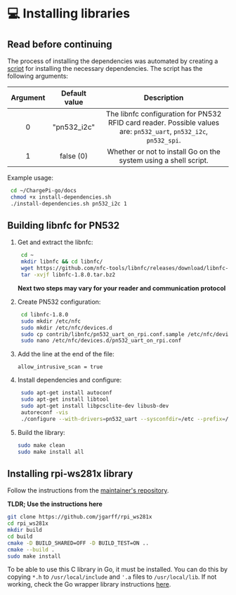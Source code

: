 # 💻 Installing libraries

## Read before continuing

The process of installing the dependencies was automated by creating a [script](../../scripts/install-dependencies.sh) for
installing the necessary dependencies. The script has the following arguments:

| Argument | Default value |                                                    Description                                                    |
|:--------:|:-------------:|:-----------------------------------------------------------------------------------------------------------------:|
|    0     |  "pn532_i2c"  | The libnfc configuration for PN532 RFID card reader. Possible values are: `pn532_uart`, `pn532_i2c`, `pn532_spi`. |
|    1     |   false (0)   |                         Whether or not to install Go on the system using a shell script.                          |

Example usage:

```bash
 cd ~/ChargePi-go/docs
 chmod +x install-dependencies.sh
 ./install-dependencies.sh pn532_i2c 1
```

## Building libnfc for PN532

1. Get and extract the libnfc:

    ```bash
     cd ~
     mkdir libnfc && cd libnfc/
     wget https://github.com/nfc-tools/libnfc/releases/download/libnfc-1.8.0/libnfc-1.8.0.tar.bz2
     tar -xvjf libnfc-1.8.0.tar.bz2
    ```

   **Next two steps may vary for your reader and communication protocol**

2. Create PN532 configuration:

    ```bash
     cd libnfc-1.8.0
     sudo mkdir /etc/nfc
     sudo mkdir /etc/nfc/devices.d
     sudo cp contrib/libnfc/pn532_uart_on_rpi.conf.sample /etc/nfc/devices.d/pn532_uart_on_rpi.conf 
     sudo nano /etc/nfc/devices.d/pn532_uart_on_rpi.conf
    ```

3. Add the line at the end of the file:

    ```text
    allow_intrusive_scan = true
    ```

4. Install dependencies and configure:

    ```bash
     sudo apt-get install autoconf
     sudo apt-get install libtool
     sudo apt-get install libpcsclite-dev libusb-dev
     autoreconf -vis
     ./configure --with-drivers=pn532_uart --sysconfdir=/etc --prefix=/usr
    ```

5. Build the library:

    ```bash
    sudo make clean
    sudo make install all
    ```

## Installing rpi-ws281x library

Follow the instructions from the [maintainer's repository](https://github.com/jgarff/rpi_ws281x).

**TLDR; Use the instructions here**

```bash
git clone https://github.com/jgarff/rpi_ws281x
cd rpi_ws281x
mkdir build
cd build
cmake -D BUILD_SHARED=OFF -D BUILD_TEST=ON ..
cmake --build .
sudo make install
```

To be able to use this C library in Go, it must be installed. You can do this by copying `*.h` to `/usr/local/include`
and `'.a` files to `/usr/local/lib`. If not working, check the Go wrapper library
instructions [here](https://github.com/rpi-ws281x/rpi-ws281x-go).
